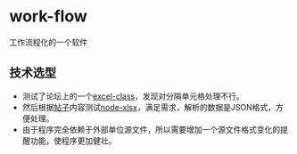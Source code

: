 # work-flow
工作流程化的一个软件
## 技术选型
* 测试了论坛上的一个[excel-class](https://cnodejs.org/topic/5960a411a4de5625080fe1fc)，发现对分隔单元格处理不行。
* 然后根据[帖子](https://cnodejs.org/topic/5846c5914c17b38d35436412)内容测试[node-xlsx](https://github.com/mgcrea/node-xlsx)，满足需求，解析的数据是JSON格式，方便处理。
* 由于程序完全依赖于外部单位源文件，所以需要增加一个源文件格式变化的提醒功能，使程序更加健壮。